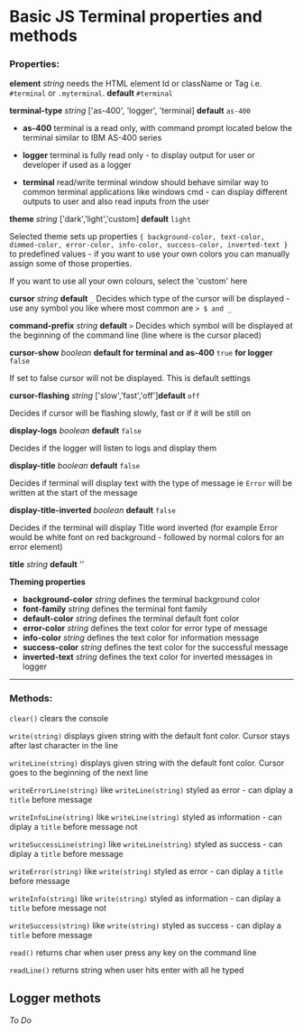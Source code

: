 # Basic JS Terminal properties and methods

### Properties:

**element** _string_ needs the HTML element Id or className or Tag i.e. `#terminal` or `.myterminal`. **default** `#terminal`

**terminal-type** _string_ ['as-400', 'logger', 'terminal] **default** `as-400`

- **as-400** terminal is a read only, with command prompt located below the terminal similar to IBM AS-400 series

- **logger** terminal is fully read only - to display output for user or developer if used as a logger

- **terminal** read/write terminal window should behave similar way to common terminal applications like windows cmd - can display different outputs to user and also read inputs from the user

**theme** _string_ ['dark','light','custom] **default** `light`

Selected theme sets up properties `{ background-color, text-color, dimmed-color, error-color, info-color, success-color, inverted-text }` to predefined values - if you want to use your own colors you can manually assign some of those properties.

If you want to use all your own colours, select the 'custom' here

**cursor** _string_ **default** `_` Decides which type of the cursor will be displayed - use any symbol you like where most common are `> $ and _`

**command-prefix** _string_ **default** `>` Decides which symbol will be displayed at the beginning of the command line (line where is the cursor placed)

**cursor-show** _boolean_ **default for terminal and as-400** `true` **for logger** `false`

If set to false cursor will not be displayed. This is default settings

**cursor-flashing** _string_ ['slow','fast','off']**default** `off`

Decides if cursor will be flashing slowly, fast or if it will be still on

**display-logs** _boolean_ **default** `false`

Decides if the logger will listen to logs and display them

**display-title** _boolean_ **default** `false`

Decides if terminal will display text with the type of message ie `Error` will be written at the start of the message

**display-title-inverted** _boolean_ **default** `false`

Decides if the terminal will display Title word inverted (for example Error would be white font on red background - followed by normal colors for an error element)

**title** _string_ **default** ''

**Theming properties**

- **background-color** _string_ defines the terminal background color
- **font-family** _string_ defines the terminal font family
- **default-color** _string_ defines the terminal default font color
- **error-color** _string_ defines the text color for error type of message
- **info-color** _string_ defines the text color for information message
- **success-color** _string_ defines the text color for the successful message
- **inverted-text** _string_ defines the text color for inverted messages in logger

---

### Methods:

`clear()` clears the console

`write(string)` displays given string with the default font color. Cursor stays after last character in the line

`writeLine(string)` displays given string with the default font color. Cursor goes to the beginning of the next line

`writeErrorLine(string)` like `writeLine(string)` styled as error - can diplay a `title` before message

`writeInfoLine(string)` like `writeLine(string)` styled as information - can diplay a `title` before message not

`writeSuccessLine(string)` like `writeLine(string)` styled as success - can diplay a `title` before message

`writeError(string)` like `write(string)` styled as error - can diplay a `title` before message

`writeInfo(string)` like `write(string)` styled as information - can diplay a `title` before message not

`writeSuccess(string)` like `write(string)` styled as success - can diplay a `title` before message

`read()` returns char when user press any key on the command line

`readLine()` returns string when user hits enter with all he typed

## Logger methots

_To Do_
